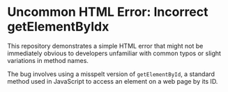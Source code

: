 # Uncommon HTML Error: Incorrect getElementByIdx

This repository demonstrates a simple HTML error that might not be immediately obvious to developers unfamiliar with common typos or slight variations in method names.

The bug involves using a misspelt version of `getElementById`, a standard method used in JavaScript to access an element on a web page by its ID.